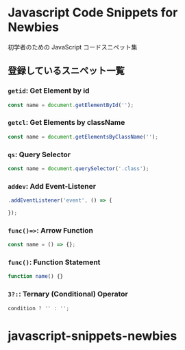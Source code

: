 # Javascript Code Snippets for Newbies

初学者のための JavaScript コードスニペット集

## 登録しているスニペット一覧

### `getid`: Get Element by id

```javascript
const name = document.getElementById('');
```

### `getcl`: Get Elements by className

```javascript
const name = document.getElementsByClassName('');
```

### `qs`: Query Selector

```javascript
const name = document.querySelector('.class');
```

### `addev`: Add Event-Listener

```javascript
.addEventListener('event', () => {

});
```

### `func()=>`: Arrow Function

```javascript
const name = () => {};
```

### `func()`: Function Statement

```javascript
function name() {}
```

### `3?:`: Ternary (Conditional) Operator

```javascript
condition ? '' : '';
```
# javascript-snippets-newbies
